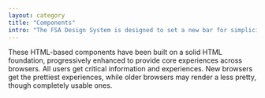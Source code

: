 ```yaml
---
layout: category
title: "Components"
intro: "The FSA Design System is designed to set a new bar for simplicity and consistency across FSA web apps and sites, while providing you with <strong>plug-and-play design and HTML/CSS</strong>."
---
```


These HTML-based components have been built on a solid HTML foundation, progressively enhanced to provide core experiences across browsers. All users get critical information and experiences. New browsers get the prettiest experiences, while older browsers may render a less pretty, though completely usable ones.

